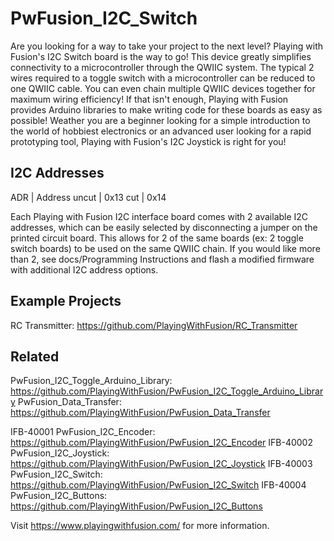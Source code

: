 # PwFusion_I2C_Switch

Are you looking for a way to take your project to the next level? Playing with Fusion's I2C Switch board is the way to go! This device greatly simplifies connectivity to a microcontroller through the QWIIC system. The typical 2 wires required to a toggle switch with a microcontroller can be reduced to one QWIIC cable. You can even chain multiple QWIIC devices together for maximum wiring efficiency! If that isn't enough, Playing with Fusion provides Arduino libraries to make writing code for these boards as easy as possible! Weather you are a beginner looking for a simple introduction to the world of hobbiest electronics or an advanced user looking for a rapid prototyping tool, Playing with Fusion's I2C Joystick is right for you!

## I2C Addresses

ADR   |   Address
uncut |   0x13
cut   |   0x14


Each Playing with Fusion I2C interface board comes with 2 available I2C addresses, which can be easily selected by disconnecting a jumper on the printed circuit board. This allows for 2 of the same boards (ex: 2 toggle switch boards) to be used on the same QWIIC chain. If you would like more than 2, see docs/Programming Instructions and flash a modified firmware with additional I2C address options.

## Example Projects
RC Transmitter: https://github.com/PlayingWithFusion/RC_Transmitter

## Related
PwFusion_I2C_Toggle_Arduino_Library:    https://github.com/PlayingWithFusion/PwFusion_I2C_Toggle_Arduino_Library
PwFusion_Data_Transfer:                 https://github.com/PlayingWithFusion/PwFusion_Data_Transfer

IFB-40001 PwFusion_I2C_Encoder:     https://github.com/PlayingWithFusion/PwFusion_I2C_Encoder
IFB-40002 PwFusion_I2C_Joystick:    https://github.com/PlayingWithFusion/PwFusion_I2C_Joystick
IFB-40003 PwFusion_I2C_Switch:      https://github.com/PlayingWithFusion/PwFusion_I2C_Switch
IFB-40004 PwFusion_I2C_Buttons:     https://github.com/PlayingWithFusion/PwFusion_I2C_Buttons

Visit https://www.playingwithfusion.com/ for more information.